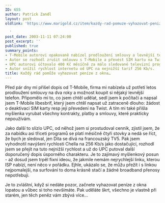 ```yaml
---
ID: 655
author: Patrick Zandl
layout: post
oldlink: 'https://www.marigold.cz/item/kazdy-rad-pomuze-vyhazovat-penize-z-okna

  '
post_date: 2003-11-11 07:24:00
post_excerpt: ''
published: true
summary_points:
- T-Mobile autorovi opakovaně nabízel prodloužení smlouvy a levnější telefon.
- Autor se rozhodl zrušit smlouvu s T-Mobile a převést SIM kartu na Twist.
- UPC autorovi účtovalo 400 Kč měsíčně za málo sledované televizní programy.
- Autor snížil rychlost internetu od UPC na nejnižší tarif 256 Kb/s.
title: Každý rád pomůže vyhazovat peníze z okna…
---
```


<p>
Před pár dny mi přišel dopis od T-Mobile, firma mi nabízela už potřetí letos prodloužení smlouvy na dva roky a možnost koupit si nějaký levnější telefon. Připomělo mi to, co jsem chtěl udělat, sedl jsem k počítači a napsal jsem T-Mobile líbesbríf, který jsem chtěl napsat už zatraceně dlouho: žádost o deaktivaci SIM karty resp její převedení na Twist. A tím mi také přišla myšlenka vyrubat všechny kontrakty, platby a smlouvy, které prakticky nepoužívám. </p>

<p>
Jako další to slízlo UPC, od něhož jsem si prostudoval cenník, zjistil jsem, že za nabídku asi třiceti programů se platí měsíčně čtyři stovky a nedá se říct, že bych je sledoval, jen Dita se dívá na francouzský TV5. Pak jsem vyhodnotil navýšení rychlosti Chella na 256 Kb/s jako dostačující, rozhodl jsem se přejít na tuto nejnižší rychlost&#160;a už do UPC putoval další doporučený dopis úsporného charakteru. Je to zajímavý myšlenkový posun - až dosud jsem trpěl fixní ideou, že jakmile nemám nejrychlejší linku, kterou ISP nabízí, není něco v pořádku. Ejhle, ukázalo se, že můžu přežít i s linkou nejpomalejší, na surfování to doma krásně stačí a žádné broadband přenosy nepotřebuji. </p>

<p>
Je to zvláštní, když si nedáte pozor, začnete vyhazovat peníze z okna lopatou a vůbec si toho nevšímáte. Pak uděláte škrt, všechno je vlastně při starém, jen těch peněz vám zbývá více...</p>